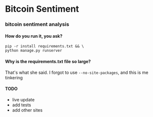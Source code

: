 # Bitcoin Sentiment
### bitcoin sentiment analysis

#### How do you run it, you ask?
    pip -r install requirements.txt && \
    python manage.py runserver

#### Why is the requirements.txt file so large?
That's what she said. I forgot to use `--no-site-packages`, and this is me tinkering

#### TODO
- live update
- add tests
- add other sites
